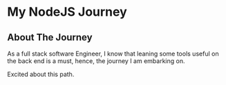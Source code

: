 # My NodeJS Journey

## About The Journey

As a full stack software Engineer, I know that leaning some tools useful on the back end is a must, hence, the journey I am embarking on.

Excited about this path.
